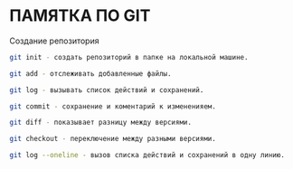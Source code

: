 # ПАМЯТКА ПО GIT

Создание репозитория 

```sh
git init - создать репозиторий в папке на локальной машине.
```
```sh
git add - отслеживать добавленные файлы.
```
```sh
git log - вызывать список действий и сохранений.
```
```sh
git commit - сохранение и коментарий к измененияем.
```
```sh
git diff - показывает разницу между версиями.
```
```sh
git checkout - переключение между разными версиями.
```
```sh
git log --oneline - вызов списка действий и сохранений в одну линию.
```